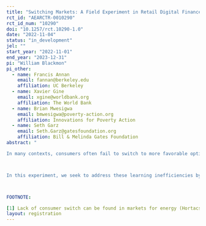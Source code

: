 ```yaml
---
title: "Switching Markets: A Field Experiment in Retail Digital Finance in Tanzania"
rct_id: "AEARCTR-0010290"
rct_id_num: "10290"
doi: "10.1257/rct.10290-1.0"
date: "2022-11-04"
status: "in_development"
jel: ""
start_year: "2022-11-01"
end_year: "2023-12-31"
pi: "William Blackmon"
pi_other:
  - name: Francis Annan
    email: fannan@berkeley.edu
    affiliation: UC Berkeley
  - name: Xavier Gine
    email: xgine@worldbank.org
    affiliation: The World Bank
  - name: Brian Mwesigwa
    email: bmwesigwa@poverty-action.org
    affiliation: Innovations for Poverty Action
  - name: Seth Garz
    email: Seth.Garz@gatesfoundation.org
    affiliation: Bill & Melinda Gates Foundation
abstract: "
In many contexts, consumers often fail to switch to more favorable options.[1] A leading an important example is the market for digital financial services (DFS) -- particularly mobile money -- where users rely on agent to complete transactions such as withdrawing cash from their digital wallets. We seek to address two potential inefficiencies related to mobile money agents. First, these agents tend to be concentrated geographically and offer the same basic services, so consumers face a choice of which agent to use. Evidence from mystery shopping shows there is significant variation in the fees these agents charge and the reliability of the services they offer. Consumers do not always use the lowest cost or most reliable agent, suggesting that either other factors are more important to consumers, or that consumers are unaware of agents' cost and reliability. Second, presumably because of a lack of digital literacy, consumers often use agents to complete transactions that they should be able to conduct on their own, such as making transfers or checking their balances.

In this experiment, we seek to address these learning inefficiencies by encouraging consumers to make additional transactions with mobile money agents. To address the first challenge, we encouraging consumers to "shop around," visiting agents they don't regularly use, and explore whether this leads consumers to learn which agents are best in their area, change the agents they use, and ultimately incur lower costs and higher reliability. To address the second challenge, we explore whether making additional transactions with any agent (either their regular agents or new ones) leads consumers to rely less on the assistance of agents and to conduct transactions on their own.

FOOTNOTE:
[1] Lack of consumer switch can be found in markets for energy (Hortacsu et al. 2017; Ito et al. 2017; Office of Gas and Electricity Markets 2019), health insurance (Handel 2013; Polyakova, 2016), credit cards (Stango and Zinman 2015; Galenianos and Gavazza 2020), paid TV (Shcherbakov 2016), mobile phone services (Shy 2002), auto insurance (Kiss 2019), and mortgages (Keys et al. 2016; Andersen et al., 2020), and even attempts to lower switching costs do not result in high switching rates (Office of Gas and Electricity Markets 2020)."
layout: registration
---
```


